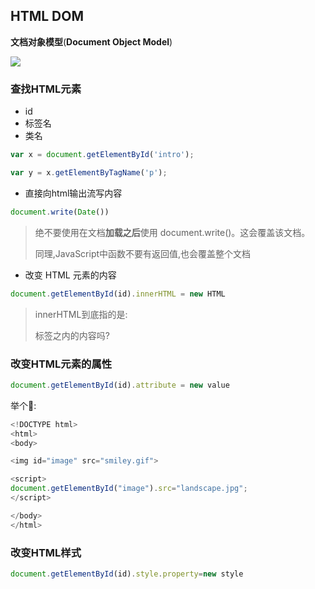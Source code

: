 ## HTML DOM

**文档对象模型**\(**Document Object Model**\)

![](http://www.w3school.com.cn/i/ct_htmltree.gif)

### 查找HTML元素

* id
* 标签名
* 类名

```js
var x = document.getElementById('intro');
```

```js
var y = x.getElementByTagName('p');
```

* 直接向html输出流写内容

```js
document.write(Date())
```

> 绝不要使用在文档**加载之后**使用 document.write\(\)。这会覆盖该文档。
>
> 同理,JavaScript中函数不要有返回值,也会覆盖整个文档

* 改变 HTML 元素的内容

```js
document.getElementById(id).innerHTML = new HTML
```

> innerHTML到底指的是:
>
> 标签之内的内容吗?

### 改变HTML元素的属性

```js
document.getElementById(id).attribute = new value
```

举个🌰:

```js
<!DOCTYPE html>
<html>
<body>

<img id="image" src="smiley.gif">

<script>
document.getElementById("image").src="landscape.jpg";
</script>

</body>
</html>
```



### 改变HTML样式

```js
document.getElementById(id).style.property=new style
```



